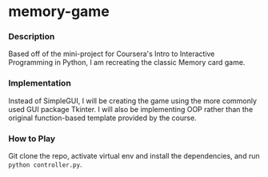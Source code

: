# memory-game

### Description
Based off of the mini-project for Coursera's Intro to Interactive Programming in Python, I am recreating the classic Memory card game.

### Implementation
Instead of SimpleGUI, I will be creating the game using the more commonly used GUI package Tkinter.
I will also be implementing OOP rather than the original function-based template provided by the course.

### How to Play
Git clone the repo, activate virtual env and install the dependencies, and run `python controller.py`.
